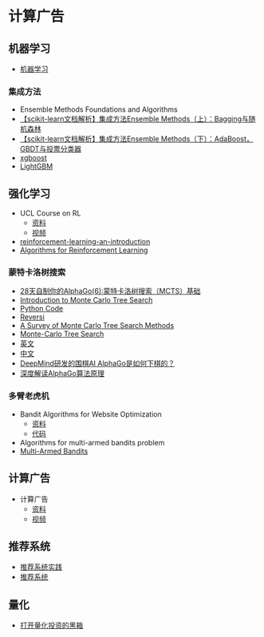 # 计算广告

## 机器学习

- [机器学习](https://morvanzhou.github.io/tutorials/machine-learning/)

### 集成方法

- Ensemble Methods Foundations and Algorithms
- [【scikit-learn文档解析】集成方法Ensemble Methods（上）：Bagging与随机森林](https://zhuanlan.zhihu.com/p/26683576)
- [【scikit-learn文档解析】集成方法Ensemble Methods（下）：AdaBoost，GBDT与投票分类器](https://zhuanlan.zhihu.com/p/26704531)
- [xgboost](https://github.com/dmlc/xgboost)
- [LightGBM](https://github.com/Microsoft/LightGBM)

## 强化学习

- UCL Course on RL
  - [资料](http://www0.cs.ucl.ac.uk/staff/d.silver/web/Teaching.html)
  - [视频](https://www.bilibili.com/video/av8912293/)
- [reinforcement-learning-an-introduction](https://github.com/ShangtongZhang/reinforcement-learning-an-introduction)
- [Algorithms for Reinforcement Learning](https://sites.ualberta.ca/~szepesva/papers/RLAlgsInMDPs.pdf)

### 蒙特卡洛树搜索

- [28天自制你的AlphaGo(6):蒙特卡洛树搜索（MCTS）基础](https://zhuanlan.zhihu.com/p/25345778)
- [Introduction to Monte Carlo Tree Search](http://jeffbradberry.com/posts/2015/09/intro-to-monte-carlo-tree-search/)
- [Python Code](http://mcts.ai/code/python.html)
- [Reversi](https://github.com/ZongzongLin/Reversi/blob/master/reversi.py)
- [A Survey of Monte Carlo Tree Search Methods](http://www.cameronius.com/cv/mcts-survey-master.pdf)
- [Monte-Carlo Tree Search](https://project.dke.maastrichtuniversity.nl/games/files/phd/Chaslot_thesis.pdf)
- [英文](https://github.com/im-iron-man/computational-advertising/blob/master/MCTS/Mastering%20the%20Game%20of%20Go%20with%20Deep%20Neural%20Networks%20and%20Tree%20Search.pdf)
- [中文](http://blog.csdn.net/u013390476/article/details/50925347)
- [DeepMind研发的围棋AI AlphaGo是如何下棋的？](https://www.zhihu.com/question/41176911/answer/90118097)
- [深度解读AlphaGo算法原理](http://blog.csdn.net/songrotek/article/details/51065143)

### 多臂老虎机

- Bandit Algorithms for Website Optimization
  - [资料](https://book.douban.com/subject/20112875/)
  - [代码](https://github.com/johnmyleswhite/BanditsBook)
- Algorithms for multi-armed bandits problem
- [Multi-Armed Bandits](https://dataorigami.net/blogs/napkin-folding/79031811-multi-armed-bandits)

## 计算广告

- 计算广告
  - [资料](https://book.douban.com/subject/26596778/)
  - [视频](https://study.163.com/course/courseMain.htm?courseId=321007)
  
## 推荐系统
  
- [推荐系统实践](https://book.douban.com/subject/10769749/)
- [推荐系统](https://book.douban.com/subject/24746415/)

## 量化

- [打开量化投资的黑箱](https://book.douban.com/subject/10528799/)
